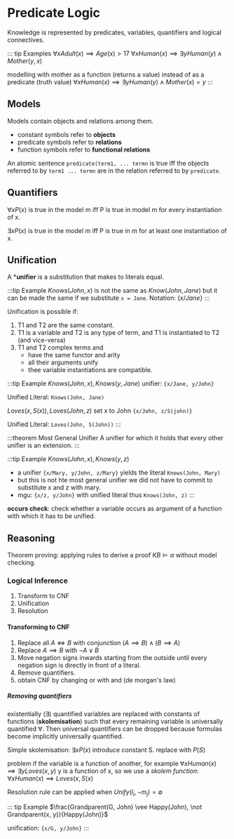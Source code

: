 # Predicate Logic

Knowledge is represented by predicates, variables, quantifiers and logical connectives.

::: tip Examples
$\forall x Adult(x) \implies Age(x) > 17$
$\forall x Human(x) \implies \exists y Human(y) \wedge Mother(y, x)$

modelling with mother as a function (returns a value) instead of as a predicate (truth value)
$\forall x Human(x) \implies \exists y Human(y) \wedge Mother(x) = y$
:::

## Models

Models contain objects and relations among them.
+ constant symbols refer to **objects**
+ predicate symbols refer to **relations**
+ function symbols refer to **functional relations**

An atomic sentence `predicate(term1, ... termn` is true iff the objects referred to by `term1 ... termn`
are in the relation referred to by `predicate`.

## Quantifiers
$\forall x P(x)$ is true in the model m iff P is true in model m for every instantiation of x.

$\exists x P(x)$ is true in the model m iff P is true in m for at least one instantiation of x.

## Unification

A ***unifier** is a substitution that makes to literals equal.

:::tip Example
$Knows(John, x)$
is not the same as $Know(John, Jane)$
but it can be made the same if we substitute `x = Jane`.
Notation: $\{x / Jane\}$
:::

Unification is possible if:
1. T1 and T2 are the same constant.
2. T1 is a variable and T2 is any type of term, and T1 is instantiated to T2 (and vice-versa)
3. T1 and T2 complex terms and
    + have the same functor and arity
    + all their arguments unify
    + thee variable instantiations are compatible.

:::tip Example
$Knows(John, x), Knows(y, Jane)$
unifier: `{x/Jane, y/John}`

Unified Literal: `Knows(John, Jane)`

$Loves(x, S(x)), Loves(John, z)$
set x to John `{x/John, z/S(john)}`

Unified Literal: `Loves(John, S(John))`
:::

:::theorem Most General Unifier
A unifier for which it holds that every other unifier is an extension.
:::

:::tip Example
$Knows(John, x), Knows(y, z)$
+ a unifier `{x/Mary, y/John, z/Mary}` yields the literal `Knows(John, Mary)`
+ but this is not hte most general unifier we did not have to commit to substitute x and z with mary.
+ mgu: `{x/z, y/John}` with unified literal thus `Knows(John, z)`
:::

**occurs check**: check whether a variable occurs as argument of a function with which it has to be unified.

## Reasoning

Theorem proving: applying rules to derive a proof $KB \models \alpha$ without model checking.

### Logical Inference

1. Transform to CNF
2. Unification
3. Resolution

#### Transforming to CNF
1. Replace all $A \iff B$ with conjunction $(A \implies B) \wedge (B \implies A)$
2. Replace $A \implies B$ with $\neg A \vee B$
3. Move negation signs inwards starting from the outside until every negation sign is directly in front of a literal.
4. Remove quantifiers.
5. obtain CNF by changing or with and (de morgan's law)


##### Removing quantifiers
existentially ($\exists$) quantified variables are replaced with constants of functions (**skolemisation**)
such that every remaining variable is universally quantified $\forall$. Then universal quantifiers can be dropped
because formulas become implicitly universally quantified.

Simple skolemisation: $\exists x P(x)$
introduce constant S. replace with $P(S)$

problem if the variable is a function of another, for example $\forall x Human(x) \implies \exists y Loves(x, y)$
y is a function of x, so we use a *skolem function*: $\forall x Human(x) \implies Loves(x, S(x)$


Resolution rule can be applied when
$Unify (l_i, \neg m_j) = \emptyset$

::: tip Example
$\frac{Grandparent(G, John) \vee Happy(John), \not Grandparent(x, y)}{Happy(John)}$

unification: `{x/G, y/John}`
:::